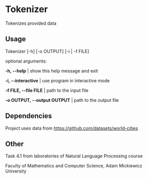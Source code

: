 # Tokenizer

Tokenizes provided data


## Usage
Tokenizer [-h] [-o OUTPUT] [-i | -f FILE]

optional arguments:

  **-h, --help** |           show this help message and exit
                        
  **-i, --interactive** |    use program in interactive mode
  
  **-f FILE, --file FILE** | path to the input file
    
  **-o OUTPUT, --output OUTPUT** |
                        path to the output file
  
## Dependencies
Project uses data from https://github.com/datasets/world-cities

## Other
Task 4.1 from laboratories of Natural Language Processing course

Faculty of Mathematics and Computer Science, Adam Mickiewicz University
